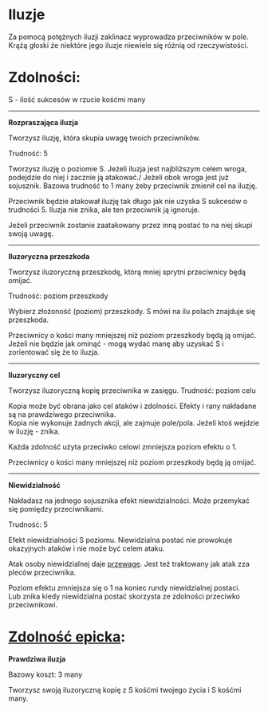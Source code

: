 # Iluzje

Za pomocą potężnych iluzji zaklinacz wyprowadza przeciwników w pole.\
Krążą głoski że niektóre jego iluzje niewiele się różnią od rzeczywistości.

<!-- <img src="imgs/iluzje.png" width="400"> -->

# Zdolności:

S - ilość sukcesów w rzucie kośćmi many

___

**Rozpraszająca iluzja**

Tworzysz iluzję, która skupia uwagę twoich przeciwników.

Trudność: 5

Tworzysz iluzję o poziomie S. Jeżeli iluzja jest najbliższym celem wroga, podejdzie do niej i zacznie ją atakować./
Jeżeli obok wroga jest już sojusznik. Bazowa trudność to 1 many żeby przeciwnik zmienił cel na iluzję.

Przeciwnik będzie atakował iluzję tak długo jak nie uzyska S sukcesów o trudności 5. Iluzja nie znika, ale ten przeciwnik ją ignoruje.

Jeżeli przeciwnik zostanie zaatakowany przez inną postać to na niej skupi swoją uwagę.

___

**Iluzoryczna przeszkoda**

Tworzysz iluzoryczną przeszkodę, którą mniej sprytni przeciwnicy będą omijać.

Trudność: poziom przeszkody

Wybierz złożoność (poziom) przeszkody. S mówi na ilu polach znajduje się przeszkoda.

Przeciwnicy o kości many mniejszej niż poziom przeszkody będą ją omijać.\
Jeżeli nie będzie jak ominąć - mogą wydać manę aby uzyskać S i zorientować się że to iluzja.

___

**Iluzoryczny cel**

Tworzysz iluzoryczną kopię przeciwnika w zasięgu.
Trudność: poziom celu

Kopia może być obrana jako cel ataków i zdolności. Efekty i rany nakładane są na prawdziwego przeciwnika.\
Kopia nie wykonuje żadnych akcji, ale zajmuje pole/pola. Jeżeli ktoś wejdzie w iluzję - znika.

Każda zdolność użyta przeciwko celowi zmniejsza poziom efektu o 1.

Przeciwnicy o kości many mniejszej niż poziom przeszkody będą ją omijać.
___

**Niewidzialność**

Nakładasz na jednego sojusznika efekt niewidzialności. Może przemykać się pomiędzy przeciwnikami.

Trudność: 5

Efekt niewidzialności S poziomu. Niewidzialna postać nie prowokuje okazyjnych ataków i nie może być celem ataku.

Atak osoby niewidzialnej daje [przewagę](/docs/przewaga.md). Jest też traktowany jak atak zza pleców przeciwnika.

Poziom efektu zmniejsza się o 1 na koniec rundy niewidzialnej postaci.\
Lub znika kiedy niewidzialna postać skorzysta ze zdolności przeciwko przeciwnikowi.

# [Zdolność epicka](/docs/zdolnosc-epicka.md):

**Prawdziwa iluzja**

Bazowy koszt: 3 many

Tworzysz swoją iluzoryczną kopię z S kośćmi twojego życia i S kośćmi many.

